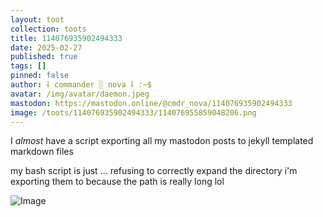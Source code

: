 ```yaml
---
layout: toot
collection: toots
title: 114076935902494333
date: 2025-02-27
published: true
tags: []
pinned: false
author: ⸸ commander ░ nova ⸸ :~$
avatar: /img/avatar/daemon.jpeg
mastodon: https://mastodon.online/@cmdr_nova/114076935902494333
image: /toots/114076935902494333/114076955859048206.png
---
```


I _almost_ have a script exporting all my mastodon posts to jekyll templated markdown files

my bash script is just ... refusing to correctly expand the directory i'm exporting them to because the path is really long lol

<img src="/toots/114076935902494333/114076955859048206.png" alt="Image">
